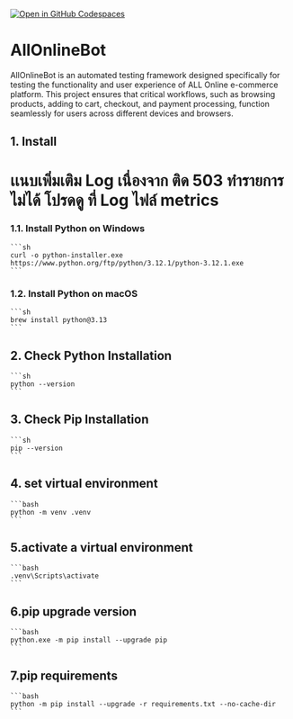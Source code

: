 [![Open in GitHub Codespaces](https://github.com/codespaces/badge.svg)](https://codespaces.new/nakarinsue/AllOnlineBot?quickstart=1)

# AllOnlineBot

 AllOnlineBot is an automated testing framework designed specifically for testing the functionality and user experience of ALL Online e-commerce platform. This project ensures that critical workflows, such as browsing products, adding to cart, checkout, and payment processing, function seamlessly for users across different devices and browsers.

## 1. Install
# เเนบเพิ่มเติม Log เนื่องจาก ติด 503 ทำรายการไม่ได้  โปรดดู ที่ Log ไฟล์ metrics
### 1.1. Install Python on Windows

    ```sh
    curl -o python-installer.exe https://www.python.org/ftp/python/3.12.1/python-3.12.1.exe
    ```

### 1.2. Install Python on macOS

    ```sh
    brew install python@3.13
    ```

## 2. Check Python Installation

    ```sh
    python --version
    ```

## 3. Check Pip Installation

    ```sh
    pip --version
    ```

## 4. set virtual environment

    ```bash
    python -m venv .venv
    ```

## 5.activate a virtual environment

    ```bash
    .venv\Scripts\activate
    ```

## 6.pip  upgrade version

    ```bash
    python.exe -m pip install --upgrade pip
    ```

## 7.pip  requirements

    ```bash
    python -m pip install --upgrade -r requirements.txt --no-cache-dir
    ```
